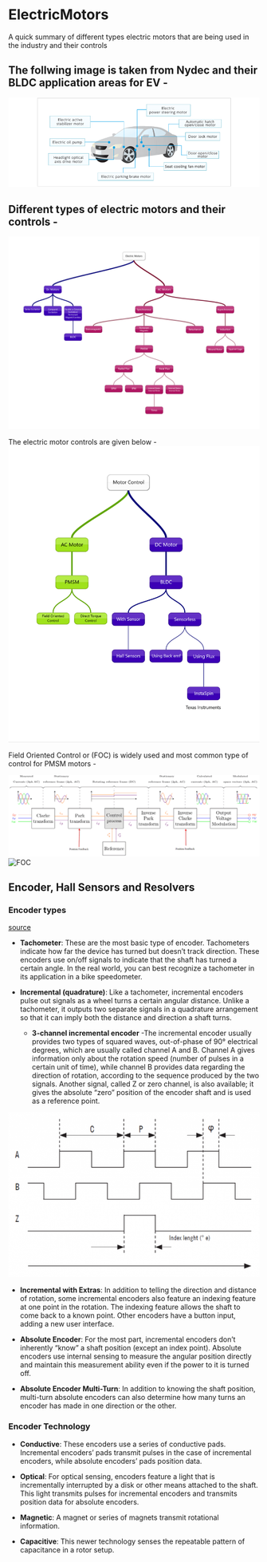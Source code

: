 # ElectricMotors
A quick summary of different types electric motors that are being used in the industry and their controls


## The follwing image is taken from Nydec and their BLDC application areas for EV - ##
![BLDC Application](/Images/nydec_bldc_application.png)

## Different types of electric motors and their controls - ##

![Different_types_motors](/Images/Emotors.png)

The electric motor controls are given below - 
![Electric_motor_controls](/Images/emotor_controls.png)

Field Oriented Control or (FOC) is widely used and most common type of control for PMSM motors - 

![FOC_bd](/Images/focbd.png)
![FOC](/Images/ClarkePark_Animation.gif)

## Encoder, Hall Sensors and Resolvers 

### Encoder types 
[source](https://www.arrow.com/en/research-and-events/articles/how-to-understand-the-different-types-of-encoders)
- **Tachometer**: These are the most basic type of encoder. Tachometers indicate how far the device has turned but doesn’t track direction. These encoders use on/off signals to indicate that the shaft has turned a certain angle. In the real world, you can best recognize a tachometer in its application in a bike speedometer.

- **Incremental (quadrature)**: Like a tachometer, incremental encoders pulse out signals as a wheel turns a certain angular distance. Unlike a tachometer, it outputs two separate signals in a quadrature arrangement so that it can imply both the distance and direction a shaft turns.
    * **3-channel incremental encoder** -The incremental encoder usually provides two types of squared waves, out-of-phase of 90° electrical degrees, which are usually called channel A and B. Channel A   gives information only about the rotation speed (number of pulses in a certain unit of time), while channel B provides data regarding the direction of rotation, according to the sequence produced by the two signals. Another signal, called Z or zero channel, is also available; it gives the absolute “zero” position of the encoder shaft and is used as a reference point. 

![FOC_bd](/Images/encoder_inc.png)

- **Incremental with Extras**: In addition to telling the direction and distance of rotation, some incremental encoders also feature an indexing feature at one point in the rotation. The indexing feature allows the shaft to come back to a known point. Other encoders have a button input, adding a new user interface.

- **Absolute Encoder**: For the most part, incremental encoders don’t inherently “know” a shaft position (except an index point). Absolute encoders use internal sensing to measure the angular position directly and maintain this measurement ability even if the power to it is turned off.

- **Absolute Encoder Multi-Turn**: In addition to knowing the shaft position, multi-turn absolute encoders can also determine how many turns an encoder has made in one direction or the other.

### Encoder Technology
- **Conductive**: These encoders use a series of conductive pads. Incremental encoders’ pads transmit pulses in the case of incremental encoders, while absolute encoders’ pads position data.

- **Optical**: For optical sensing, encoders feature a light that is incrementally interrupted by a disk or other means attached to the shaft. This light transmits pulses for incremental encoders and transmits position data for absolute encoders.

- **Magnetic**: A magnet or series of magnets transmit rotational information.

- **Capacitive**: This newer technology senses the repeatable pattern of capacitance in a rotor setup.

